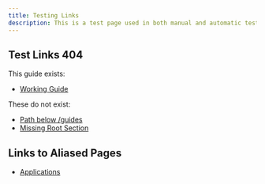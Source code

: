 ```yaml
---
title: Testing Links
description: This is a test page used in both manual and automatic tests. Do not delete. It will not be listed anywhere.
---
```



## Test Links 404


This guide exists:

* [Working Guide](/docs/products/platform/get-started/)

These do not exist:

* [Path below /guides](/docs/guides/this-does-not-exist/)
* [Missing Root Section](/docs/missing-section/)


## Links to Aliased Pages

* [Applications](/docs/applications/)

